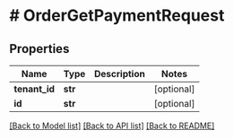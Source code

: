 # # OrderGetPaymentRequest


## Properties 


Name | Type | Description | Notes
------------ | ------------- | ------------- | -------------
**tenant_id**| **str** |   | [optional]
**id**| **str** |   | [optional]


[[Back to Model list]](../../README.md#models) [[Back to API list]](../../README.md#endpoints) [[Back to README]](../../README.md)

